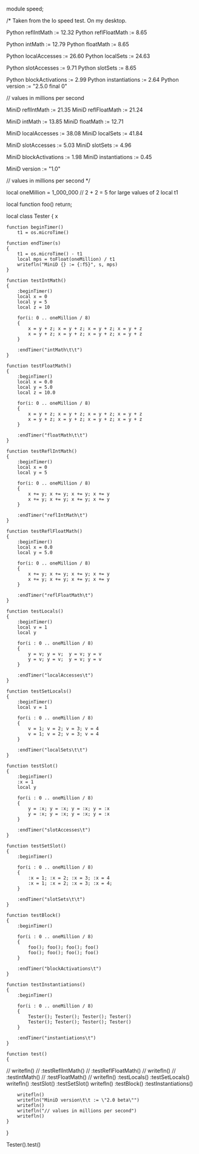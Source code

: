 module speed;

/*
Taken from the Io speed test.
On my desktop.

Python reflIntMath       := 12.32
Python reflFloatMath     := 8.65

Python intMath           := 12.79
Python floatMath         := 8.65

Python localAccesses     := 26.60
Python localSets         := 24.63

Python slotAccesses      := 9.71
Python slotSets          := 8.65

Python blockActivations  := 2.99
Python instantiations    := 2.64
Python version           := "2.5.0 final 0"

// values in millions per second

MiniD reflIntMath        := 21.35
MiniD reflFloatMath      := 21.24

MiniD intMath            := 13.85
MiniD floatMath          := 12.71

MiniD localAccesses      := 38.08
MiniD localSets          := 41.84

MiniD slotAccesses       := 5.03
MiniD slotSets           := 4.96

MiniD blockActivations   := 1.98
MiniD instantiations     := 0.45

MiniD version            := "1.0"

// values in millions per second
*/

local oneMillion = 1_000_000 // 2 + 2 = 5 for large values of 2
local t1

local function foo() return;

local class Tester
{
	x

	function beginTimer()
		t1 = os.microTime()

	function endTimer(s)
	{
		t1 = os.microTime() - t1
		local mps = toFloat(oneMillion) / t1
		writefln("MiniD {} := {:f5}", s, mps)
	}

	function testIntMath()
	{
		:beginTimer()
		local x = 0
		local y = 5
		local z = 10

		for(i: 0 .. oneMillion / 8)
		{
			x = y + z; x = y + z; x = y + z; x = y + z
			x = y + z; x = y + z; x = y + z; x = y + z
		}

		:endTimer("intMath\t\t")
	}

	function testFloatMath()
	{
		:beginTimer()
		local x = 0.0
		local y = 5.0
		local z = 10.0

		for(i: 0 .. oneMillion / 8)
		{
			x = y + z; x = y + z; x = y + z; x = y + z
			x = y + z; x = y + z; x = y + z; x = y + z
		}

		:endTimer("floatMath\t\t")
	}

	function testReflIntMath()
	{
		:beginTimer()
		local x = 0
		local y = 5

		for(i: 0 .. oneMillion / 8)
		{
			x += y; x += y; x += y; x += y
			x += y; x += y; x += y; x += y
		}

		:endTimer("reflIntMath\t")
	}

	function testReflFloatMath()
	{
		:beginTimer()
		local x = 0.0
		local y = 5.0

		for(i: 0 .. oneMillion / 8)
		{
			x += y; x += y; x += y; x += y
			x += y; x += y; x += y; x += y
		}

		:endTimer("reflFloatMath\t")
	}

	function testLocals()
	{
		:beginTimer()
		local v = 1
		local y

		for(i : 0 .. oneMillion / 8)
		{
			y = v; y = v;  y = v; y = v
			y = v; y = v;  y = v; y = v
		}

		:endTimer("localAccesses\t")
	}

	function testSetLocals()
	{
		:beginTimer()
		local v = 1

		for(i : 0 .. oneMillion / 8)
		{
			v = 1; v = 2; v = 3; v = 4
			v = 1; v = 2; v = 3; v = 4
		}

		:endTimer("localSets\t\t")
	}

	function testSlot()
	{
		:beginTimer()
		:x = 1
		local y

		for(i : 0 .. oneMillion / 8)
		{
			y = :x; y = :x; y = :x; y = :x
			y = :x; y = :x; y = :x; y = :x
		}

		:endTimer("slotAccesses\t")
	}

	function testSetSlot()
	{
		:beginTimer()

		for(i : 0 .. oneMillion / 8)
		{
			:x = 1; :x = 2; :x = 3; :x = 4
			:x = 1; :x = 2; :x = 3; :x = 4;
		}

		:endTimer("slotSets\t\t")
	}

	function testBlock()
	{
		:beginTimer()

		for(i : 0 .. oneMillion / 8)
		{
			foo(); foo(); foo(); foo()
			foo(); foo(); foo(); foo()
		}

		:endTimer("blockActivations\t")
	}

	function testInstantiations()
	{
		:beginTimer()

		for(i : 0 .. oneMillion / 8)
		{
			Tester(); Tester(); Tester(); Tester()
			Tester(); Tester(); Tester(); Tester()
		}

		:endTimer("instantiations\t")
	}

	function test()
	{
// 		writefln()
// 		:testReflIntMath()
// 		:testReflFloatMath()
// 		writefln()
// 		:testIntMath()
// 		:testFloatMath()
// 		writefln()
		:testLocals()
		:testSetLocals()
		writefln()
		:testSlot()
		:testSetSlot()
		writefln()
		:testBlock()
		:testInstantiations()

		writefln()
		writefln("MiniD version\t\t := \"2.0 beta\"")
		writefln()
		writefln("// values in millions per second")
		writefln()
	}
}

Tester().test()
